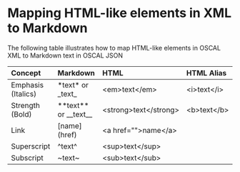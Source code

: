 # Mapping HTML-like elements in XML to Markdown

The following table illustrates how to map HTML-like elements in OSCAL XML to Markdown text in OSCAL JSON

| Concept | Markdown | HTML | HTML Alias |
|:---|:---|:---|:---|
| Emphasis (Italics)|\*text\* or \_text\_|\<em\>text\</em\>|\<i\>text\</i\>|
| Strength (Bold)|\*\*text\*\* or \_\_text\_\_|\<strong\>text\</strong\>|\<b\>text\</b\>|
| Link |\[name\]\(href\)|\<a href=""\>name\</a\>| |
| Superscript|\^text\^|\<sup\>text\</sup\>| |
| Subscript|\~text\~|\<sub\>text\</sub\>| |
